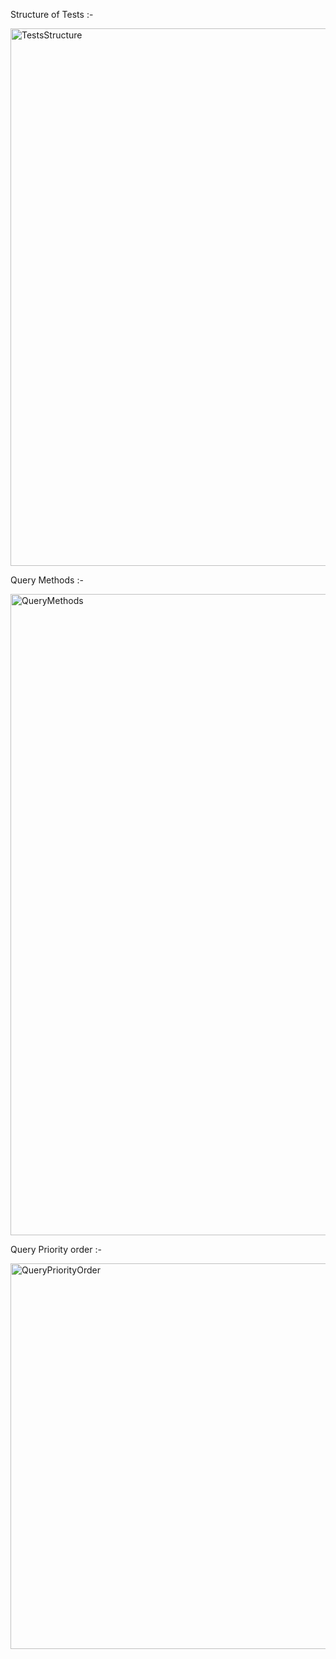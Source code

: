 Structure of Tests :-

<img width="860" alt="TestsStructure" src="https://user-images.githubusercontent.com/50835817/229020393-258708a2-f321-4b18-b7f7-ebd5d817cbc8.png">

Query Methods :-

<img width="1026" alt="QueryMethods" src="https://user-images.githubusercontent.com/50835817/229020617-db101a68-f9ce-4264-9e9b-ca762d496fad.png">

Query Priority order :-

<img width="617" alt="QueryPriorityOrder" src="https://user-images.githubusercontent.com/50835817/229020704-2dbc655f-31d2-4cd5-bf62-e22f5dea753a.png">


